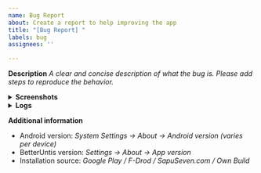 ```yaml
---
name: Bug Report
about: Create a report to help improving the app
title: "[Bug Report] "
labels: bug
assignees: ''

---
```


**Description**
_A clear and concise description of what the bug is.
Please add steps to reproduce the behavior._

<details>
  <summary><b>Screenshots</b></summary>

  _Add screenshots here to describe the problem.
  Please include screenshots of the original Untis Mobile app if applicable._
</details>

<details>
  <summary><b>Logs</b></summary>

  _Add a detailed stack trace / crash log here if applicable_
</details>

**Additional information**
 - Android version: _System Settings -> About -> Android version (varies per device)_
 - BetterUntis version: _Settings -> About -> App version_
 - Installation source: _Google Play / F-Drod / SapuSeven.com / Own Build_
